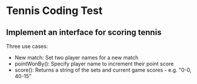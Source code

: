 # Tennis Coding Test

## Implement an interface for scoring tennis

Three use cases:

- New match: Set two player names for a new match
- pointWonBy(): Specify player name to increment their point score
- score(): Returns a string of the sets and current game scores - e.g. "0-0, 40-15"
